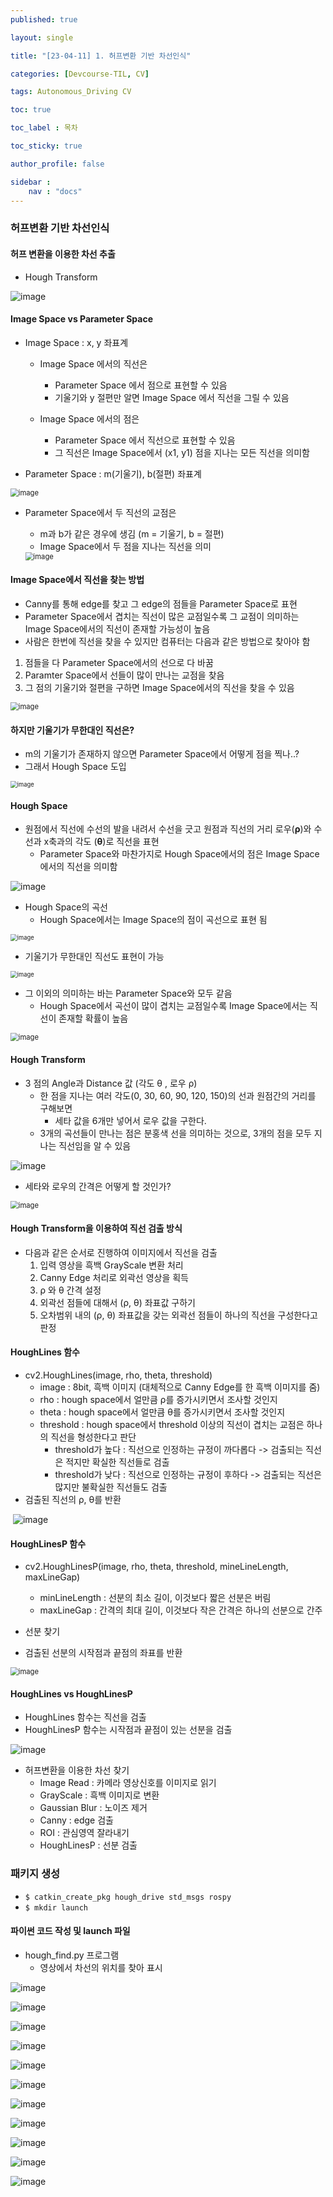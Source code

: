 ```yaml
---
published: true

layout: single

title: "[23-04-11] 1. 허프변환 기반 차선인식"

categories: [Devcourse-TIL, CV]

tags: Autonomous_Driving CV

toc: true

toc_label : 목차

toc_sticky: true

author_profile: false

sidebar :
    nav : "docs"
---
```


### 허프변환 기반 차선인식



#### 허프 변환을 이용한 차선 추출

- Hough Transform

![image](https://user-images.githubusercontent.com/116723552/231292738-380f15be-1ae2-440c-9c20-010f15045763.png)



#### Image Space vs Parameter Space

- Image Space :  x, y 좌표계

  - Image Space 에서의 직선은
    - Parameter Space 에서 점으로 표현할 수 있음
    - 기울기와 y 절편만 알면 Image Space 에서 직선을 그릴 수 있음

  - Image Space 에서의 점은
    - Parameter Space 에서 직선으로 표현할 수 있음
    - 그 직선은 Image Space에서 (x1, y1) 점을 지나는 모든 직선을 의미함

- Parameter Space : m(기울기), b(절편) 좌표계

<img src="https://user-images.githubusercontent.com/116723552/231293111-cc67cabd-c8e6-4e33-82b1-85baa6c3f7a6.png" alt="image" style="zoom:80%;" />

- Parameter Space에서 두 직선의 교점은

  - m과 b가 같은 경우에 생김 (m = 기울기, b = 절편)
  - Image Space에서 두 점을 지나는 직선을 의미

  <img src="https://user-images.githubusercontent.com/116723552/231354736-19054a88-e50f-4201-8cbf-c0ee53d1f19e.png" alt="image" style="zoom:80%;" />

#### Image Space에서 직선을 찾는 방법

- Canny를 통해 edge를 찾고 그 edge의 점들을 Parameter Space로 표현
- Parameter Space에서 겹치는 직선이 많은 교점일수록 그 교점이 의미하는 Image Space에서의 직선이 존재할 가능성이 높음
- 사람은 한번에 직선을 찾을 수 있지만 컴퓨터는 다음과 같은 방법으로 찾아야 함

1. 점들을 다 Parameter Space에서의 선으로 다 바꿈
2. Paramter Space에서 선들이 많이 만나는 교점을 찾음
3. 그 점의 기울기와 절편을 구하면 Image Space에서의 직선을 찾을 수 있음



<img src="https://user-images.githubusercontent.com/116723552/231358822-4f65e6df-d83f-4d7f-84ff-b83fd7aa06c3.png" alt="image" style="zoom:80%;" />

#### 하지만 기울기가 무한대인 직선은?

- m의 기울기가 존재하지 않으면 Parameter Space에서 어떻게 점을 찍나..?
- 그래서 Hough Space 도입

<img src="https://user-images.githubusercontent.com/116723552/231361024-7ef4b595-e058-49ca-855e-5a1f2e67bed5.png" alt="image" style="zoom:67%;" />

#### Hough Space

- 원점에서 직선에 수선의 발을 내려서 수선을 긋고 원점과 직선의 거리 로우(**ρ**)와 수선과 x축과의 각도 (**θ**)로 직선을 표현
  - Parameter Space와 마찬가지로 Hough Space에서의 점은 Image Space에서의 직선을 의미함

![image](https://user-images.githubusercontent.com/116723552/231365987-9956b344-b24f-4cfe-8a4c-21a6ae65ac4c.png)

- Hough Space의 곡선
  - Hough Space에서는 Image Space의 점이 곡선으로 표현 됨

<img src="https://user-images.githubusercontent.com/116723552/231366191-996ea523-70f5-4b2e-9670-517ba707edac.png" alt="image" style="zoom:67%;" />

- 기울기가 무한대인 직선도 표현이 가능

<img src="https://user-images.githubusercontent.com/116723552/231366412-aaca7ce2-ecf9-45c1-8280-441cbfe94ffc.png" alt="image" style="zoom:67%;" />

- 그 이외의 의미하는 바는 Parameter Space와 모두 같음
  - Hough Space에서 곡선이 많이 겹치는 교점일수록 Image Space에서는 직선이 존재할 확률이 높음

<img src="https://user-images.githubusercontent.com/116723552/231366937-83712190-820f-4a95-9f14-81b89d55e4ad.png" alt="image" style="zoom:80%;" />



#### Hough Transform

- 3 점의 Angle과 Distance 값 (각도 θ , 로우 ρ)
  - 한 점을 지나는 여러 각도(0, 30, 60, 90, 120, 150)의 선과 원점간의 거리를 구해보면
    - 세타 값을 6개만 넣어서 로우 값을 구한다.
  - 3개의 곡선들이 만나는 점은 분홍색 선을 의미하는 것으로, 3개의 점을 모두 지나는 직선임을 알 수 있음

![image](https://user-images.githubusercontent.com/116723552/231370357-cf64aa12-9bc8-4823-af4b-f499fc7caa0b.png)



- 세타와 로우의 간격은 어떻게 할 것인가?

<img src="https://user-images.githubusercontent.com/116723552/231371265-fca653c3-dc79-4279-874d-a94ff8d34fec.png" alt="image" style="zoom:80%;" />



#### Hough Transform을 이용하여 직선 검출 방식

- 다음과 같은 순서로 진행하여 이미지에서 직선을 검출
  1. 입력 영상을 흑백 GrayScale 변환 처리
  2. Canny Edge 처리로 외곽선 영상을 획득
  3. ρ 와 θ 간격 설정
  4. 외곽선 점들에 대해서 (ρ, θ) 좌표값 구하기
  5. 오차범위 내의 (ρ, θ) 좌표값을 갖는 외곽선 점들이 하나의 직선을 구성한다고 판정



#### HoughLines 함수 

- cv2.HoughLines(image, rho, theta, threshold)
  - image : 8bit, 흑백 이미지 (대체적으로 Canny Edge를 한 흑백 이미지를 줌)
  - rho : hough space에서 얼만큼 ρ를 증가시키면서 조사할 것인지
  - theta : hough space에서 얼만큼 θ를 증가시키면서 조사할 것인지
  - threshold : hough space에서 threshold 이상의 직선이 겹치는 교점은 하나의 직선을 형성한다고 판단
    - threshold가 높다 : 직선으로 인정하는 규정이 까다롭다  -> 검출되는 직선은 적지만 확실한 직선들로 검출
    - threshold가 낮다 : 직선으로 인정하는 규정이 후하다 -> 검출되는 직선은 많지만 불확실한 직선들도 검출
- 검출된 직선의 ρ, θ를 반환

​	![image](https://user-images.githubusercontent.com/116723552/231374331-cb5b6ebc-a497-45e5-9082-9cfcb21de97f.png)



#### HoughLinesP 함수

- cv2.HoughLinesP(image, rho, theta, threshold, mineLineLength, maxLineGap)
  - minLineLength : 선분의 최소 길이, 이것보다 짧은 선분은 버림
  - maxLineGap : 간격의 최대 길이, 이것보다 작은 간격은 하나의 선분으로 간주
- 선분 찾기

- 검출된 선분의 시작점과 끝점의 좌표를 반환

<img src="https://user-images.githubusercontent.com/116723552/231375162-adcf5fe9-de05-4eba-a5ed-62c6f50d6183.png" alt="image" style="zoom: 80%;" />



#### HoughLines vs HoughLinesP

- HoughLines 함수는 직선을 검출
- HoughLinesP 함수는 시작점과 끝점이 있는 선분을 검출

![image](https://user-images.githubusercontent.com/116723552/231376281-0cf01baf-b28e-4788-94e5-71a6fb88dcc1.png)



- 허프변환을 이용한 차선 찾기
  - Image Read : 카메라 영상신호를 이미지로 읽기
  - GrayScale : 흑백 이미지로 변환
  - Gaussian Blur : 노이즈 제거
  - Canny : edge 검출
  - ROI : 관심영역 잘라내기
  - HoughLinesP : 선분 검출



### 패키지 생성

- `$ catkin_create_pkg hough_drive std_msgs rospy`
- `$ mkdir launch`



#### 파이썬 코드 작성 및 launch 파일

- hough_find.py 프로그램
  - 영상에서 차선의 위치를 찾아 표시

![image](https://user-images.githubusercontent.com/116723552/231400466-2ed92598-11af-42f1-9db0-1771b6ead2c5.png)

![image](https://user-images.githubusercontent.com/116723552/231400606-d4ac590a-acd5-4dc4-b1c9-6436cd136e0b.png)

![image](https://user-images.githubusercontent.com/116723552/231776556-08635f60-d622-48d7-89a6-7687fdccad24.png)

![image](https://user-images.githubusercontent.com/116723552/231400821-99299d50-e048-4f71-bb0f-b33ee00069c4.png)

![image](https://user-images.githubusercontent.com/116723552/231400914-830fa787-4bac-4820-af68-92df828085ea.png)

![image](https://user-images.githubusercontent.com/116723552/231401139-5fe68a0c-b1ad-4b4b-a8f7-faf70d7bb202.png)

![image](https://user-images.githubusercontent.com/116723552/231401313-aa642373-4505-42cc-b64d-e7de08739467.png)

![image](https://user-images.githubusercontent.com/116723552/231401744-9aa9e8c3-1686-43b7-8495-29c6d790741b.png)

![image](https://user-images.githubusercontent.com/116723552/231401825-83c6d010-fb81-46ef-8fd6-c03adcd66b0c.png)

![image](https://user-images.githubusercontent.com/116723552/231401937-7cfba3cd-f4f2-4889-b7c2-f41fdfed3e6c.png)

![image](https://user-images.githubusercontent.com/116723552/231402172-75e07f58-5cbd-4628-b0e0-c1c95afd0a17.png)

